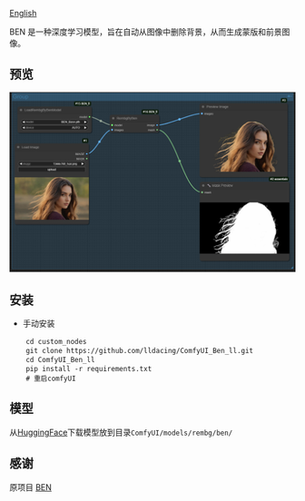 [English](README.md)

BEN 是一种深度学习模型，旨在自动从图像中删除背景，从而生成蒙版和前景图像。

## 预览
![save api extended](doc/base.png)

## 安装

- 手动安装
```shell
    cd custom_nodes
    git clone https://github.com/lldacing/ComfyUI_Ben_ll.git
    cd ComfyUI_Ben_ll
    pip install -r requirements.txt
    # 重启comfyUI
```
    

## 模型
从[HuggingFace](https://huggingface.co/PramaLLC/BEN/resolve/main/BEN_Base.pth?download=true)下载模型放到目录`ComfyUI/models/rembg/ben/`


## 感谢

原项目 [BEN](https://huggingface.co/PramaLLC/BEN)

